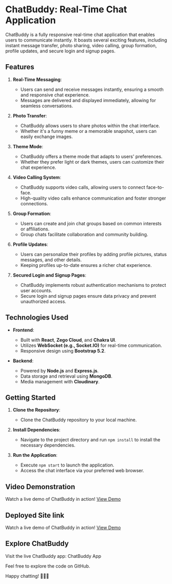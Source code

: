 # ChatBuddy: Real-Time Chat Application

ChatBuddy is a fully responsive real-time chat application that enables users to communicate instantly. It boasts several exciting features, including instant message transfer, photo sharing, video calling, group formation, profile updates, and secure login and signup pages.

## Features

1. **Real-Time Messaging**:

   - Users can send and receive messages instantly, ensuring a smooth and responsive chat experience.
   - Messages are delivered and displayed immediately, allowing for seamless conversations.

2. **Photo Transfer**:

   - ChatBuddy allows users to share photos within the chat interface.
   - Whether it's a funny meme or a memorable snapshot, users can easily exchange images.

3. **Theme Mode**:

   - ChatBuddy offers a theme mode that adapts to users' preferences.
   - Whether they prefer light or dark themes, users can customize their chat experience.

4. **Video Calling System**:

   - ChatBuddy supports video calls, allowing users to connect face-to-face.
   - High-quality video calls enhance communication and foster stronger connections.

5. **Group Formation**:

   - Users can create and join chat groups based on common interests or affiliations.
   - Group chats facilitate collaboration and community building.

6. **Profile Updates**:

   - Users can personalize their profiles by adding profile pictures, status messages, and other details.
   - Keeping profiles up-to-date ensures a richer chat experience.

7. **Secured Login and Signup Pages**:
   - ChatBuddy implements robust authentication mechanisms to protect user accounts.
   - Secure login and signup pages ensure data privacy and prevent unauthorized access.

## Technologies Used

- **Frontend**:

  - Built with **React**, **Zego Cloud**, and **Chakra UI**.
  - Utilizes **WebSocket (e.g., Socket.IO)** for real-time communication.
  - Responsive design using **Bootstrap 5.2**.

- **Backend**:
  - Powered by **Node.js** and **Express.js**.
  - Data storage and retrieval using **MongoDB**.
  - Media management with **Cloudinary**.

## Getting Started

1. **Clone the Repository**:

   - Clone the ChatBuddy repository to your local machine.

2. **Install Dependencies**:

   - Navigate to the project directory and run `npm install` to install the necessary dependencies.

3. **Run the Application**:
   - Execute `npm start` to launch the application.
   - Access the chat interface via your preferred web browser.

## Video Demonstration

Watch a live demo of ChatBuddy in action! [View Demo](https://drive.google.com/file/d/1VBRwLqd9KKx8-Yd6i1O-ipQK96qgkn2R/view?usp=sharing)

## Deployed Site link

Watch a live demo of ChatBuddy in action! [View Demo](https://chat-buddy-hgxs6aqne-vivek-mauryas-projects.vercel.app)

## Explore ChatBuddy

Visit the live ChatBuddy app: ChatBuddy App

Feel free to explore the code on GitHub.

Happy chatting! 🎉📱💬
